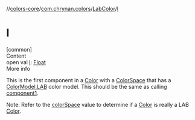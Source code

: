 //[colors-core](../../../index.md)/[com.chrynan.colors](../index.md)/[LabColor](index.md)/[l](l.md)



# l  
[common]  
Content  
open val [l](l.md): [Float](https://kotlinlang.org/api/latest/jvm/stdlib/kotlin/-float/index.html)  
More info  


This is the first component in a [Color](../-color/index.md) with a [ColorSpace](../../com.chrynan.colors.space/-color-space/index.md) that has a [ColorModel.LAB](../../com.chrynan.colors.space/-color-model/-l-a-b/index.md) color model. This should be the same as calling [component1](../../../../colors-core/com.chrynan.colors/-lab-color/component1.md).



Note: Refer to the [colorSpace](index.md#%5Bcom.chrynan.colors%2FLabColor%2FcolorSpace%2F%23%2FPointingToDeclaration%2F%5D%2FProperties%2F988389714) value to determine if a [Color](../-color/index.md) is really a LAB [Color](../-color/index.md).

  



